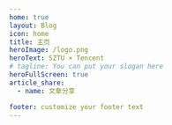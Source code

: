 ```yaml
---
home: true
layout: Blog
icon: home
title: 主页
heroImage: /logo.png
heroText: SZTU × Tencent
# tagline: You can put your slogan here
heroFullScreen: true
article_share:
  - name: 文章分享

footer: customize your footer text
---
```


